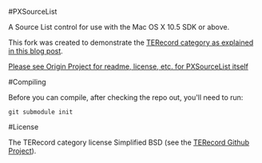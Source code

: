 #PXSourceList

A Source List control for use with the Mac OS X 10.5 SDK or above.

This fork was created to demonstrate the [TERecord category as explained in this blog post][2].

[Please see Origin Project for readme, license, etc. for PXSourceList itself][1]

#Compiling

Before you can compile, after checking the repo out, you'll need to run:

	git submodule init

#License

The TERecord category license Simplified BSD (see the [TERecord Github Project](https://github.com/taoeffect/TERecord)).

  [1]: https://github.com/Perspx/PXSourceList
  [2]: http://www.taoeffect.com/blog/2011/05/better-objective-c-through-clojure-philosophy/
 